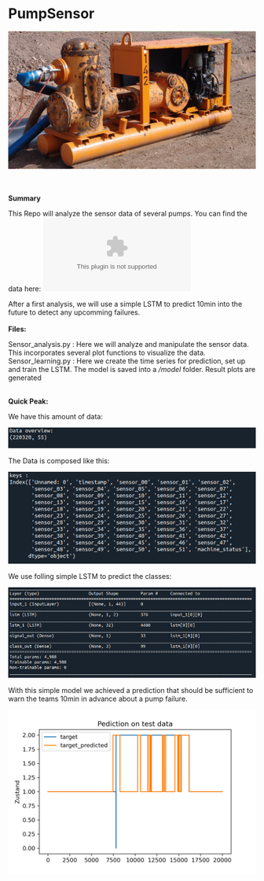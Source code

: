 # PumpSensor

![alt](images/rsz_1wasserhaltung_pumpe_1.jpg?raw=true)

<br><br>
**Summary**

This Repo will analyze the sensor data of several pumps. You can find the data here: ![Data](https://ga-data-cases.s3.eu-central-1.amazonaws.com/pump_sensor.zip)

After a first analysis, we will use a simple LSTM to predict 10min into the future to detect any upcomming failures.
<br><br>
**Files:**

Sensor_analysis.py : Here we will analyze and manipulate the sensor data. This incorporates several plot functions to visualize the data.
Sensor_learning.py : Here we create the time series for prediction, set up and train the LSTM. The model is saved into a */model* folder. Result plots are generated
<br><br>

**Quick Peak:**

We have this amount of data:

![alt](images/overview.png?raw=true)

The Data is composed like this:

![alt](images/keys.png?raw=true)

We use folling simple LSTM to predict the classes:

![alt](images/model.png?raw=true)

With this simple model we achieved a prediction that should be sufficient to warn the teams 10min in advance about a pump failure. 

![alt](images/Prediction_class_fapi_10.png?raw=true)




